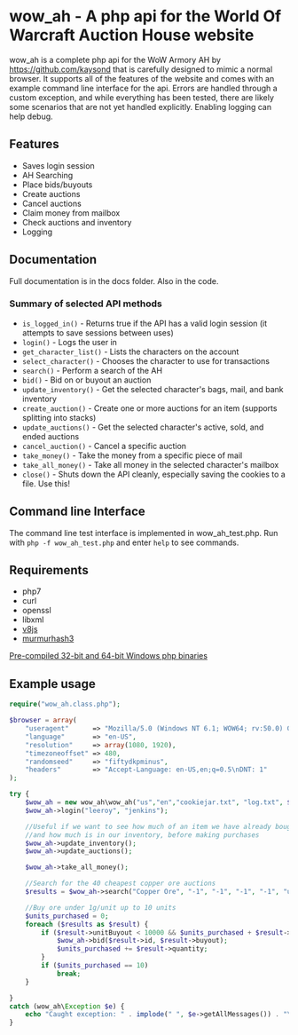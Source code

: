 # wow_ah - A php api for the World Of Warcraft Auction House website
wow_ah is a complete php api for the WoW Armory AH by https://github.com/kaysond that is carefully designed to mimic a normal browser.
It supports all of the features of the website and comes with an example command line interface for the api.
Errors are handled through a custom exception, and while everything has been tested, there are likely some scenarios that are not yet handled explicitly. Enabling logging can help debug.

## Features
 * Saves login session
 * AH Searching
 * Place bids/buyouts
 * Create auctions
 * Cancel auctions
 * Claim money from mailbox
 * Check auctions and inventory
 * Logging

## Documentation
Full documentation is in the docs folder. Also in the code.

### Summary of selected API methods
 * `is_logged_in()` - Returns true if the API has a valid login session (it attempts to save sessions between uses)
 * `login()` - Logs the user in
 * `get_character_list()` - Lists the characters on the account
 * `select_character()` - Chooses the character to use for transactions
 * `search()` - Perform a search of the AH
 * `bid()` - Bid on or buyout an auction
 * `update_inventory()` - Get the selected character's bags, mail, and bank inventory
 * `create_auction()` - Create one or more auctions for an item (supports splitting into stacks)
 * `update_auctions()` - Get the selected character's active, sold, and ended auctions
 * `cancel_auction()` - Cancel a specific auction
 * `take_money()` - Take the money from a specific piece of mail
 * `take_all_money()` - Take all money in the selected character's mailbox
 * `close()` - Shuts down the API cleanly, especially saving the cookies to a file. Use this!

## Command line Interface
The command line test interface is implemented in wow_ah_test.php. Run with `php -f wow_ah_test.php` and enter `help` to see commands.

## Requirements
 * php7
 * curl
 * openssl
 * libxml
 * [v8js](https://github.com/phpv8/v8js)
 * [murmurhash3](https://github.com/lastguest/murmurhash-php)

[Pre-compiled 32-bit and 64-bit Windows php binaries](https://www.apachelounge.com/viewtopic.php?t=6359)


## Example usage

```php
require("wow_ah.class.php");

$browser = array(
	"useragent"      => "Mozilla/5.0 (Windows NT 6.1; WOW64; rv:50.0) Gecko/20100101 Firefox/50.0",
	"language"       => "en-US",
	"resolution"     => array(1080, 1920),
	"timezoneoffset" => 480,
	"randomseed"     => "fiftydkpminus",
	"headers"        => "Accept-Language: en-US,en;q=0.5\nDNT: 1"
);

try {
	$wow_ah = new wow_ah\wow_ah("us","en","cookiejar.txt", "log.txt", $browser);
	$wow_ah->login("leeroy", "jenkins");

	//Useful if we want to see how much of an item we have already bought
	//and how much is in our inventory, before making purchases
	$wow_ah->update_inventory();
	$wow_ah->update_auctions();

	$wow_ah->take_all_money();

	//Search for the 40 cheapest copper ore auctions
	$results = $wow_ah->search("Copper Ore", "-1", "-1", "-1", "-1", "unitBuyout", false, 40);

	//Buy ore under 1g/unit up to 10 units
	$units_purchased = 0;
	foreach ($results as $result) {
		if ($result->unitBuyout < 10000 && $units_purchased + $result->quantity <= 10) {
			$wow_ah->bid($result->id, $result->buyout);
			$units_purchased += $result->quantity;
		}
		if ($units_purchased == 10)
			break;
	}

}
catch (wow_ah\Exception $e) {
	echo "Caught exception: " . implode(" ", $e->getAllMessages()) . "\n";
}
```